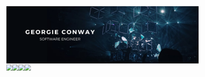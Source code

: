 <img src="georgie conway (1).png">
<div style="display: flex; margin: 0 auto;">
  <img src="https://img.shields.io/badge/|-TWITTER-179aa7?style=for-the-badge&logo=twitter&logoColor=FFF"/>
  <img src="https://img.shields.io/badge/|-LINKEDIN-179aa7?style=for-the-badge&logo=linkedin&logoColor=FFF"/>
  <img src="https://img.shields.io/badge/|-WEBSITE-179aa7?style=for-the-badge&logo=atom&logoColor=FFF"/>
  <img src="https://img.shields.io/badge/|-CONTACT_ME-179aa7?style=for-the-badge&logo=mailgun&logoColor=FFF"/>
</div>
<!--
**dopeantelope/dopeantelope** is a ✨ _special_ ✨ repository because its `README.md` (this file) appears on your GitHub profile.

Here are some ideas to get you started:

- 🔭 I’m currently working on ...
- 🌱 I’m currently learning ...
- 👯 I’m looking to collaborate on ...
- 🤔 I’m looking for help with ...
- 💬 Ask me about ...
- 📫 How to reach me: ...
- 😄 Pronouns: ...
- ⚡ Fun fact: ...
-->
